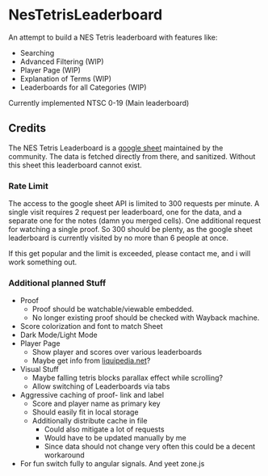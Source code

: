 # NesTetrisLeaderboard

An attempt to build a NES Tetris leaderboard with features like:
- Searching
- Advanced Filtering (WIP)
- Player Page (WIP)
- Explanation of Terms (WIP)
- Leaderboards for all Categories (WIP)

Currently implemented NTSC 0-19 (Main leaderboard)

## Credits
The NES Tetris Leaderboard is a [google sheet](https://docs.google.com/spreadsheets/d/1ZBxkZEsfwDsUpyire4Xb16er36Covk7nhR8BN_LPodI/edit#gid=907672507) maintained by the community. The data is fetched directly from there, and sanitized. Without this sheet this leaderboard cannot exist.

### Rate Limit
The access to the google sheet API is limited to 300 requests per minute.
A single visit requires 2 request per leaderboard,
one for the data, and a separate one for the notes (damn you merged cells).
One additional request for watching a single proof. So 300 should be plenty, as the google sheet leaderboard is currently visited by no more than 6 people at once.

If this get popular and the limit is exceeded, please contact me, and i will work something out.  


### Additional planned Stuff
- Proof
  - Proof should be watchable/viewable embedded.
  - No longer existing proof should be checked with Wayback machine.
- Score colorization and font to match Sheet
- Dark Mode/Light Mode
- Player Page
  - Show player and scores over various leaderboards
  - Maybe get info from [liquipedia.net](https://liquipedia.net/tetris)?
- Visual Stuff
  - Maybe falling tetris blocks parallax effect while scrolling?
  - Allow switching of Leaderboards via tabs
- Aggressive caching of proof- link and label 
  - Score and player name as primary key
  - Should easily fit in local storage 
  - Additionally distribute cache in file
    - Could also mitigate a lot of requests
    - Would have to be updated manually by me
    - Since data should not change very often this could be a decent workaround 
- For fun switch fully to angular signals. And yeet zone.js
